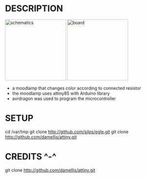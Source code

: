 DESCRIPTION
===========

<img alt="schematics" src="https://lh5.googleusercontent.com/-xo4kHrTopwQ/VKVRC58A4XI/AAAAAAAAJjY/okiYour8WRs/w1598-h712-no/egle_board.png" width="200px">
<img alt="board" src="https://lh4.googleusercontent.com/-D5yRFleiEgE/VKVRCjbrDVI/AAAAAAAAJjM/t-07aiDeYfs/w1592-h786-no/eagle_board.png" width="200px">

* a moodlamp that changes color according to connected resistor
* the moodlamp uses attiny85 with Arduino library
* avrdragon was used to program the microcontroller

SETUP
=====

cd /var/tmp
git clone http://github.com/silps/egle.git
git clone http://github.com/damellis/attiny.git

CREDITS ^-^
===========

git clone http://github.com/damellis/attiny.git
